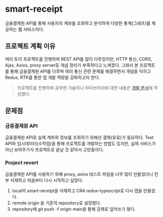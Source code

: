 # smart-receipt

금융결제원 API를 통해 사용자의 계좌를 조회하고 분석하여 다양한 통계(그래프)를 제공하는 웹 서비스이다.

## 프로젝트 계획 이유

여러 토이 프로젝트를 진행하며 REST API를 많이 다루었지만, HTTP 통신, CORS, Ajax, Axios, proxy server등 개념 정리가 부족하다고 느껴졌다.
그래서 본 프로젝트를 통해 금융결제원 API를 다루며 여러 통신 관련 문제를 해결하면서 개념을 익히고 Redux, RTK를 통한 앱 개발 역량을 강화하고자 한다.

> 프로젝트를 진행하며 공부한 기술이나 라이브러리에 대한 내용은 [개발 문서](https://github.com/yty0643/development-documents)에 작성했다.

## 문제점

### 금융결제원 API

금융결제원 API로 실제 계좌와 정보를 조회하기 위해선 결제(유료)가 필요하다.
Test API와 임시데이터(수작업)을 통해 프로젝트를 개발하는 방법도 있지만, 실제 서비스가 아닌 보여주기식 프로젝트로 끝날 것 같아서 고민중이다.

### Project revert

금융결제원 API를 사용하기 위해 proxy, axios 테스트 파일을 너무 많이 만들었더니 전부 삭제하고 처음부터 다시 시작하고 싶었다.

1. local의 smart-receipt을 삭제하고 CRA redux-typescript로 다시 앱을 만들었다.
2. remote origin 을 기존의 repository로 설정했다.
3. repository에 git push -f origin main을 통해 강제로 덮어쓰기 했다.
